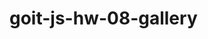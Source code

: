 # goit-js-hw-08-gallery

<!-- import arrayGallery from './gallery-items.js'


const galleryContainer = document.querySelector('.gallery.js-gallery')

const galeryMarkup = createGaleryMarkup(arrayGallery)
galleryContainer.insertAdjacentHTML('beforeend', galeryMarkup)

function createGaleryMarkup(gallery) {

return gallery.map(({preview, original, description},index) => {
        return `<li class="gallery__item">
            <a
        class="gallery__link"
        >
    <img
      class="gallery__image"
      src="${preview}"
      data-source="${original}"
      alt="${description}"
      data-index = "${index}"
    />
  </a>
</li>
`;
})
    .join('')
}

const mainPicture = document.querySelector('.lightbox__image')
const modalContainer = document.querySelector('.js-lightbox')
const closeBtn = document.querySelector('[data-action="close-lightbox"]')
const backdropDiv = document.querySelector('.lightbox__overlay')

galleryContainer.addEventListener('click', onGalleryContainerClick)
closeBtn.addEventListener('click', closeModal)
backdropDiv.addEventListener('click', onBackDropClick)


function onGalleryContainerClick(e) {
  console.log(e);
  console.log(e.target.dataset.index);
    if (e.target.classList.contains('gallery__image')) {
      mainPicture.src = e.target.dataset.source;
      mainPicture.alt = e.target.alt;
     mainPicture.setAttribute('data-index', e.target.dataset.index)
        openModal()
    }
}

function openModal() {
  window.addEventListener('keydown', onPressEsc)
  window.addEventListener('keydown', onPressXXX)
    modalContainer.classList.add('is-open')
}

function closeModal() {
  window.removeEventListener('keydown', onPressEsc)
  window.removeEventListener('keydown', onPressXXX)
    modalContainer.classList.remove('is-open')
    mainPicture.src = ""
}

function onBackDropClick(e) {
  console.log(e.target);
  console.log(e.currentTarget);
    if (e.currentTarget === e.target) {
       closeModal()
    }
}

function onPressEsc(e) {
  console.log(e.code);
  if (e.code === 'Escape') {
    closeModal()
  }
}

function onPressXXX(e) {
   let index = Number(mainPicture.dataset.index)
  if (e.code === 'ArrowRight') {
    let rigthIndex = index + 1
    console.log(rigthIndex);
    rigth(rigthIndex)
  } else if (e.code === 'ArrowLeft') {
    let leftIndex = index - 1
    left(leftIndex)
  }

}

function rigth(i) {
  console.log(i);
  if(i === arrayGallery.length ) return
  mainPicture.src = arrayGallery[i].original;
  mainPicture.alt = arrayGallery[i].description
  mainPicture.dataset.index = `${i}`

}
function left(i) {
  console.log(i);
  if(i <0 ) return
  mainPicture.src = arrayGallery[i].original;
  mainPicture.alt = arrayGallery[i].description
  mainPicture.dataset.index = `${i}`

} -->
